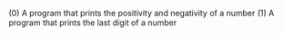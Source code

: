 (0) A program that prints the positivity and negativity of a number
(1) A program that prints the last digit of a number
